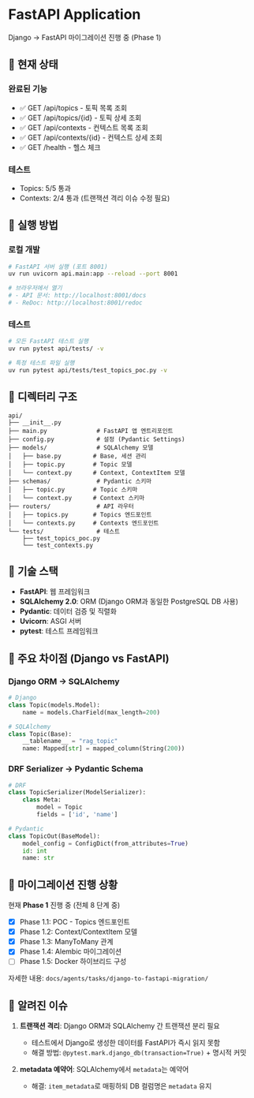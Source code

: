 # FastAPI Application

Django → FastAPI 마이그레이션 진행 중 (Phase 1)

## 🎯 현재 상태

### 완료된 기능
- ✅ GET /api/topics - 토픽 목록 조회
- ✅ GET /api/topics/{id} - 토픽 상세 조회
- ✅ GET /api/contexts - 컨텍스트 목록 조회
- ✅ GET /api/contexts/{id} - 컨텍스트 상세 조회
- ✅ GET /health - 헬스 체크

### 테스트
- Topics: 5/5 통과
- Contexts: 2/4 통과 (트랜잭션 격리 이슈 수정 필요)

## 🚀 실행 방법

### 로컬 개발
```bash
# FastAPI 서버 실행 (포트 8001)
uv run uvicorn api.main:app --reload --port 8001

# 브라우저에서 열기
# - API 문서: http://localhost:8001/docs
# - ReDoc: http://localhost:8001/redoc
```

### 테스트
```bash
# 모든 FastAPI 테스트 실행
uv run pytest api/tests/ -v

# 특정 테스트 파일 실행
uv run pytest api/tests/test_topics_poc.py -v
```

## 📁 디렉터리 구조

```
api/
├── __init__.py
├── main.py              # FastAPI 앱 엔트리포인트
├── config.py            # 설정 (Pydantic Settings)
├── models/              # SQLAlchemy 모델
│   ├── base.py         # Base, 세션 관리
│   ├── topic.py        # Topic 모델
│   └── context.py      # Context, ContextItem 모델
├── schemas/             # Pydantic 스키마
│   ├── topic.py        # Topic 스키마
│   └── context.py      # Context 스키마
├── routers/             # API 라우터
│   ├── topics.py       # Topics 엔드포인트
│   └── contexts.py     # Contexts 엔드포인트
└── tests/               # 테스트
    ├── test_topics_poc.py
    └── test_contexts.py
```

## 🔧 기술 스택

- **FastAPI**: 웹 프레임워크
- **SQLAlchemy 2.0**: ORM (Django ORM과 동일한 PostgreSQL DB 사용)
- **Pydantic**: 데이터 검증 및 직렬화
- **Uvicorn**: ASGI 서버
- **pytest**: 테스트 프레임워크

## 📝 주요 차이점 (Django vs FastAPI)

### Django ORM → SQLAlchemy
```python
# Django
class Topic(models.Model):
    name = models.CharField(max_length=200)

# SQLAlchemy
class Topic(Base):
    __tablename__ = "rag_topic"
    name: Mapped[str] = mapped_column(String(200))
```

### DRF Serializer → Pydantic Schema
```python
# DRF
class TopicSerializer(ModelSerializer):
    class Meta:
        model = Topic
        fields = ['id', 'name']

# Pydantic
class TopicOut(BaseModel):
    model_config = ConfigDict(from_attributes=True)
    id: int
    name: str
```

## 🔄 마이그레이션 진행 상황

현재 **Phase 1** 진행 중 (전체 8 단계 중)

- [x] Phase 1.1: POC - Topics 엔드포인트
- [x] Phase 1.2: Context/ContextItem 모델
- [x] Phase 1.3: ManyToMany 관계
- [x] Phase 1.4: Alembic 마이그레이션
- [ ] Phase 1.5: Docker 하이브리드 구성

자세한 내용: `docs/agents/tasks/django-to-fastapi-migration/`

## 🐛 알려진 이슈

1. **트랜잭션 격리**: Django ORM과 SQLAlchemy 간 트랜잭션 분리 필요
   - 테스트에서 Django로 생성한 데이터를 FastAPI가 즉시 읽지 못함
   - 해결 방법: `@pytest.mark.django_db(transaction=True)` + 명시적 커밋

2. **metadata 예약어**: SQLAlchemy에서 `metadata`는 예약어
   - 해결: `item_metadata`로 매핑하되 DB 컬럼명은 `metadata` 유지
